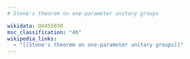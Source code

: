 ```yaml
---
# Stone's theorem on one-parameter unitary groups

wikidata: Q4455030
msc_classification: "46"
wikipedia_links:
  - "[[Stone's theorem on one-parameter unitary groups]]"
---
```

